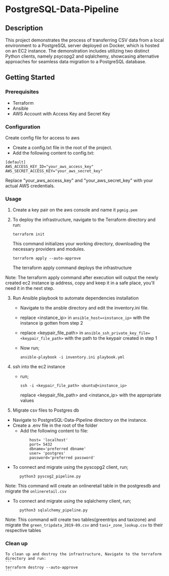 # PostgreSQL-Data-Pipeline

## Description
This project demonstrates the process of transferring CSV data from a local environment to a PostgreSQL server deployed on Docker, which is hosted on an EC2 instance.
The demonstration includes utilizing two distinct Python clients, namely psycopg2 and sqlalchemy, showcasing alternative approaches for seamless data migration to a PostgreSQL database.

## Getting Started

### Prerequisites
- Terraform
- Ansible
- AWS Account with Access Key and Secret Key

### Configuration
Create config file for access to aws
  - Create a config.txt file in the root of the project.
  - Add the following content to config.txt:
  ```
  [default]
  AWS_ACCESS_KEY_ID="your_aws_access_key"
  AWS_SECRET_ACCESS_KEY="your_aws_secret_key"
  ```
  Replace "your_aws_access_key" and "your_aws_secret_key" with your actual AWS credentials.


### Usage

1. Create a key pair on the aws console and name it `pgmig.pem`
2. To deploy the infrastructure, navigate to the Terraform directory and run:
    ```
    terraform init
    ```
    This command initializes your working directory, downloading the necessary providers and modules.
    
    ```
    terraform apply --auto-approve
    ```
    The terraform apply command deploys the infrastructure
    
Note: The terraform apply command after execution will output the newly created ec2 instance ip address, copy and keep it in a safe place, you'll need it in the next step.

3. Run Ansible playbook to automate dependencies installation
    - Navigate to the ansble directory and edit the inventory.ini file.
    - replace <instance_ip> in `ansible_host=<instance_ip>` with the instance ip gotten from step 2
    - replace <keypair_file_path> in `ansible_ssh_private_key_file=<keypair_file_path>` with the path to the keypair created in step 1
    - Now run;
      
        ```
        ansible-playbook -i inventory.ini playbook.yml
        ```
        
4. ssh into the ec2 instance
   - run;
      ```
      ssh -i <keypair_file_path> ubuntu@<instance_ip>
      ```
      replace <keypair_file_path> and <instance_ip> with the appropriate values

5. Migrate csv files to Postgres db
  - Navigate to PostgreSQL-Data-Pipeline directory on the instance.
  - Create a .env file in the root of the folder
      - Add the following content to file:
        ```
            host= 'localhost'
            port= 5432
            dbname='preferred dbname'
            user= 'postgres'
            password='preferred password'
        ```
- To connect and migrate using the pyscopg2 client, run;
  ```
     python3 pyscog2_pipeline.py
  ```
Note: This command will create an onlineretail table in the postgresdb and migrate the `onlineretail.csv`

- To connect and migrate using the sqlalchemy client, run;
  
  ```
     python3 sqlalchemy_pipeline.py
  ```
  
Note: This command will create two tables(greentrips and taxizone) and migrate the `green_tripdata_2019-09.csv` and `taxi+_zone_lookup.csv` to their respective tables

### Clean up

    To clean up and destroy the infrastructure, Navigate to the terraform directory and run:
    ```
    terraform destroy --auto-approve
    ```
